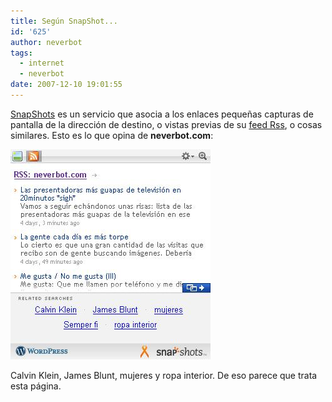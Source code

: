 ```yaml
---
title: Según SnapShot...
id: '625'
author: neverbot
tags:
  - internet
  - neverbot
date: 2007-12-10 19:01:55
---
```


[SnapShots](http://www.snap.com/) es un servicio que asocia a los enlaces pequeñas capturas de pantalla de la dirección de destino, o vistas previas de su [feed Rss](http://en.wikipedia.org/wiki/RSS), o cosas similares. Esto es lo que opina de **neverbot.com**:

![Neverbot según SnapShots](./segun-snapshot/snapshots.jpg "Neverbot según SnapShots")

Calvin Klein, James Blunt, mujeres y ropa interior. De eso parece que trata esta página.